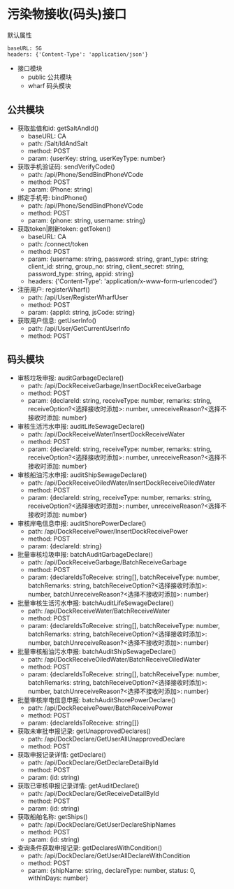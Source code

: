 # 污染物接收(码头)接口

默认属性
```text
baseURL: SG
headers: {'Content-Type': 'application/json'}
```

* 接口模块
  * public 公共模块
  * wharf 码头模块

## 公共模块

+ 获取盐值和id: getSaltAndId()
  - baseURL: CA
  - path: /Salt/IdAndSalt
  - method: POST
  - param: {userKey: string, userKeyType: number}
+ 获取手机验证码: sendVerifyCode()
  - path: /api/Phone/SendBindPhoneVCode
  - method: POST
  - param: (Phone: string)
+ 绑定手机号: bindPhone()
  - path: /api/Phone/SendBindPhoneVCode
  - method: POST
  - param: {phone: string, username: string}
+ 获取token|刷新token: getToken()
  - baseURL: CA
  - path: /connect/token
  - method: POST
  - param: {username: string, password: string, grant_type: string; client_id: string, group_no: string, client_secret: string, password_type: string, appid: string}
  - headers: {'Content-Type': 'application/x-www-form-urlencoded'}
+ 注册用户: registerWharf()
  - path: /api/User/RegisterWharfUser
  - method: POST
  - param: {appId: string, jsCode: string}
+ 获取用户信息: getUserInfo()
  - path: /api/User/GetCurrentUserInfo
  - method: POST

## 码头模块

+ 审核垃圾申报: auditGarbageDeclare()
  - path: /api/DockReceiveGarbage/InsertDockReceiveGarbage
  - method: POST
  - param: {declareId: string, receiveType: number, remarks: string, receiveOption?<选择接收时添加>: number, unreceiveReason?<选择不接收时添加: number}
+ 审核生活污水申报: auditLifeSewageDeclare()
  - path: /api/DockReceiveWater/InsertDockReceiveWater
  - method: POST
  - param: {declareId: string, receiveType: number, remarks: string, receiveOption?<选择接收时添加>: number, unreceiveReason?<选择不接收时添加: number}
+ 审核船油污水申报: auditShipSewageDeclare()
  - path: /api/DockReceiveOiledWater/InsertDockReceiveOiledWater
  - method: POST
  - param: {declareId: string, receiveType: number, remarks: string, receiveOption?<选择接收时添加>: number, unreceiveReason?<选择不接收时添加: number}
+ 审核岸电信息申报: auditShorePowerDeclare()
  - path: /api/DockReceivePower/InsertDockReceivePower
  - method: POST
  - param: {declareId: string}
+ 批量审核垃圾申报: batchAuditGarbageDeclare()
  - path: /api/DockReceiveGarbage/BatchReceiveGarbage
  - method: POST
  - param: {declareIdsToReceive: string[], batchReceiveType: number, batchRemarks: string, batchReceiveOption?<选择接收时添加>: number, batchUnreceiveReason?<选择不接收时添加>: number}
+ 批量审核生活污水申报: batchAuditLifeSewageDeclare()
  - path: /api/DockReceiveWater/BatchReceiveWater
  - method: POST
  - param: {declareIdsToReceive: string[], batchReceiveType: number, batchRemarks: string, batchReceiveOption?<选择接收时添加>: number, batchUnreceiveReason?<选择不接收时添加>: number}
+ 批量审核船油污水申报: batchAuditShipSewageDeclare()
  - path: /api/DockReceiveOiledWater/BatchReceiveOiledWater
  - method: POST
  - param: {declareIdsToReceive: string[], batchReceiveType: number, batchRemarks: string, batchReceiveOption?<选择接收时添加>: number, batchUnreceiveReason?<选择不接收时添加>: number}
+ 批量审核岸电信息申报: batchAuditShorePowerDeclare()
  - path: /api/DockReceivePower/BatchReceivePower
  - method: POST
  - param: {declareIdsToReceive: string[]}
+ 获取未审批申报记录: getUnapprovedDeclares()
  - path: /api/DockDeclare/GetUserAllUnapprovedDeclare
  - method: POST
+ 获取申报记录详情: getDeclare()
  - path: /api/DockDeclare/GetDeclareDetailById
  - method: POST
  - param: (id: string)
+ 获取已审核申报记录详情: getAuditDeclare()
  - path: /api/DockDeclare/GetReceiveDetailById
  - method: POST
  - param: (id: string)
+ 获取船舶名称: getShips()
  - path: /api/DockDeclare/GetUserDeclareShipNames
  - method: POST
  - param: (id: string)
+ 查询条件获取申报记录: getDeclaresWithCondition()
  - path: /api/DockDeclare/GetUserAllDeclareWithCondition
  - method: POST
  - param: {shipName: string, declareType: number, status: 0, withInDays: number}

